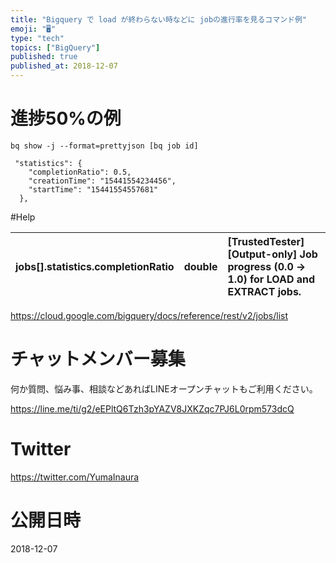 ```yaml
---
title: "Bigquery で load が終わらない時などに jobの進行率を見るコマンド例"
emoji: "🖥"
type: "tech"
topics: ["BigQuery"]
published: true
published_at: 2018-12-07
---
```


# 進捗50%の例

`bq show -j --format=prettyjson [bq job id]`

```
 "statistics": {
    "completionRatio": 0.5,
    "creationTime": "15441554234456",
    "startTime": "15441554557681"
  },
```

#Help

| jobs[].statistics.completionRatio | double | [TrustedTester] [Output-only] Job progress (0.0 -> 1.0) for LOAD and EXTRACT jobs. |
|:--|:--|:--|


https://cloud.google.com/bigquery/docs/reference/rest/v2/jobs/list








<!-- Update From Qiita API -->

# チャットメンバー募集


何か質問、悩み事、相談などあればLINEオープンチャットもご利用ください。

https://line.me/ti/g2/eEPltQ6Tzh3pYAZV8JXKZqc7PJ6L0rpm573dcQ





# Twitter


https://twitter.com/YumaInaura


<!-- Update From Qiita API -->



# 公開日時

2018-12-07
